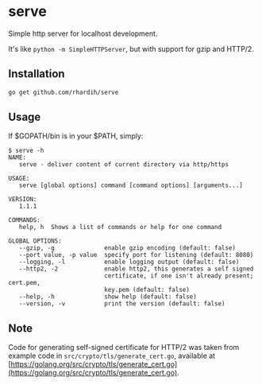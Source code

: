 # serve
Simple http server for localhost development.

It's like `python -m SimpleHTTPServer`, but with support for gzip and HTTP/2.

## Installation

```bash
go get github.com/rhardih/serve
```

## Usage

If $GOPATH/bin is in your $PATH, simply:


```
$ serve -h
NAME:
   serve - deliver content of current directory via http/https

USAGE:
   serve [global options] command [command options] [arguments...]

VERSION:
   1.1.1

COMMANDS:
   help, h  Shows a list of commands or help for one command

GLOBAL OPTIONS:
   --gzip, -g              enable gzip encoding (default: false)
   --port value, -p value  specify port for listening (default: 8080)
   --logging, -l           enable logging output (default: false)
   --http2, -2             enable http2, this generates a self signed
                           certificate, if one isn't already present; cert.pem,
                           key.pem (default: false)
   --help, -h              show help (default: false)
   --version, -v           print the version (default: false)
```

## Note

Code for generating self-signed certificate for HTTP/2 was taken from example code in `src/crypto/tls/generate_cert.go`, available at [https://golang.org/src/crypto/tls/generate_cert.go](https://golang.org/src/crypto/tls/generate_cert.go).
